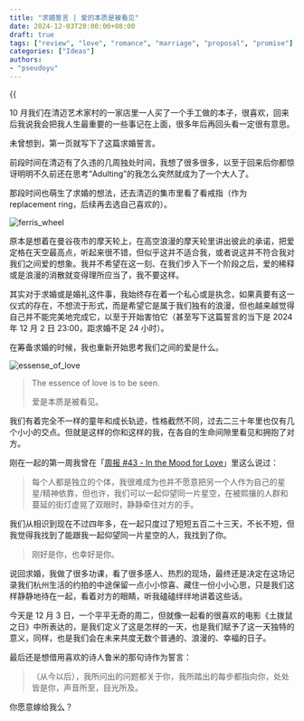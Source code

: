 ```yaml
---
title: "求婚誓言 | 爱的本质是被看见"
date: 2024-12-03T20:00:00+08:00
draft: true
tags: ["review", "love", "romance", "marriage", "proposal", "promise"]
categories: ["Ideas"]
authors:
- "pseudoyu"
---
```


{{<audio src="audios/glimpse_of_us.mp3" caption="《Glimpse of Us》" >}}

10 月我们在清迈艺术家村的一家店里一人买了一个手工做的本子，很喜欢，回来后我说我会把我人生最重要的一些事记在上面，很多年后再回头看一定很有意思。

未曾想到，第一页就写下了这篇求婚誓言。

前段时间在清迈有了久违的几周独处时间，我想了很多很多，以至于回来后你都惊讶明明不久前还在思考“Adulting”的我怎么突然就成为了一个大人了。

那段时间也萌生了求婚的想法，还去清迈的集市里看了看戒指（作为 replacement ring，后续再去选自己喜欢的）。

![ferris_wheel](https://image.pseudoyu.com/images/ferris_wheel.png)

原本是想着在曼谷夜市的摩天轮上，在高空浪漫的摩天轮里讲出彼此的承诺，把爱定格在天空最高点，听起来很不错，但似乎这并不适合我，或者说这并不符合我对我们之间爱的想象。我并不希望在这一刻、在我们步入下一个阶段之后，爱的稀释或是浪漫的消散就变得理所应当了，我不要这样。

其实对于求婚或是婚礼这件事，我始终存在着一个私心或是执念，如果真要有这一仪式的存在，不想流于形式，而是希望它是属于我们独有的浪漫，但也越来越觉得自己并不能完美地完成它，以至于开始害怕它（甚至写下这篇誓言的当下是 2024 年 12 月 2 日 23:00，距求婚不足 24 小时）。

在筹备求婚的时候，我也重新开始思考我们之间的爱是什么。

![essense_of_love](https://image.pseudoyu.com/images/essense_of_love.png)

> The essence of love is to be seen.
>
> 爱是本质是被看见。

我们有着完全不一样的童年和成长轨迹，性格截然不同，过去二三十年里也仅有几个小小的交点。但就是这样的你和这样的我，在各自的生命间隙里看见和拥抱了对方。

刚在一起的第一周我曾在「[周报 #43 - In the Mood for Love](https://www.pseudoyu.com/zh/2023/07/10/weekly_review_20230710/)」里这么说过：

> 每个人都是独立的个体，我很难成为也并不愿意把另一个人作为自己的星星/精神依靠，但也许，我们可以一起仰望同一片星空，在被熙攘的人群和蔓延的街灯虚晃了双眼时，静静牵住对方的手。

我们从相识到现在不过四年多，在一起只度过了短短五百二十三天，不长不短，但我觉得我找到了能跟我一起仰望同一片星空的人，我找到了你。

> 刚好是你，也幸好是你。

说回求婚，我做了很多功课，看了很多感人、热烈的现场，最终还是决定在这场记录我们杭州生活的约拍的中途保留一点小小惊喜、藏住一份小小心思，只是我们这样静静地待在一起，看着对方的眼睛，听我磕磕绊绊地讲着这些话。

今天是 12 月 3 日，一个平平无奇的周二，但就像一起看的很喜欢的电影《土拨鼠之日》中所表达的，是我们定义了这是怎样的一天，也是我们赋予了这一天独特的意义，同样，也是我们会在未来共度无数个普通的、浪漫的、幸福的日子。

最后还是想借用喜欢的诗人鲁米的那句诗作为誓言：

> （从今以后），我所问出的问题都关于你，我所踏出的每步都指向你，处处皆是你，声音所至，目光所及。

你愿意嫁给我么？
